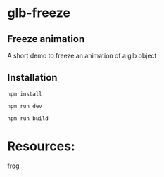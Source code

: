 # glb-freeze

## Freeze animation

A short demo to freeze an animation of a glb object

## Installation
```
npm install

npm run dev

npm run build
```

# Resources:

[frog](https://sketchfab.com/3d-models/frog-jumping-fd0821c081b34c33807da145941725e8)